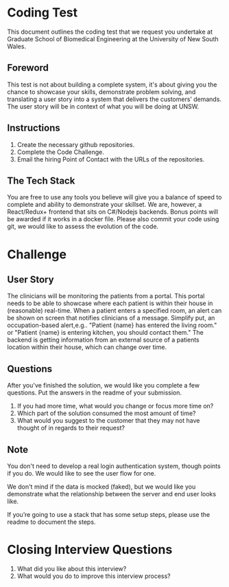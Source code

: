 # Coding Test
This document outlines the coding test that we request you undertake at Graduate School of Biomedical Engineering at the University of New South Wales.

## Foreword
This test is not about building a complete system, it's about giving you the chance to showcase your skills, demonstrate problem solving, and translating a user story into a system that delivers the customers’ demands. The user story will be in context of what you will be doing at UNSW.

## Instructions
1. Create the necessary github repositories.
2. Complete the Code Challenge.
3. Email the hiring Point of Contact with the URLs of the repositories.

## The Tech Stack
You are free to use any tools you believe will give you a balance of speed to complete and ability to demonstrate your skillset. We are, however, a React/Redux+ frontend that sits on C#/Nodejs backends. Bonus points will be awarded if it works in a docker file. Please also commit your code using git, we would like to assess the evolution of the code.

# Challenge
## User Story

The clinicians will be monitoring the patients from a portal. This portal needs to be able to showcase where each patient is within their house in (reasonable) real-time. When a patient enters a specified room, an alert can be shown on screen that notifies clinicians of a message. Simplify put, an occupation-based alert,e.g.. "Patient {name} has entered the living room." or "Patient {name} is entering kitchen, you should contact them."
The backend is getting information from an external source of a patients location within their house, which can change over time.

## Questions
After you've finished the solution, we would like you complete a few questions. Put the answers in the readme of your submission.
1. If you had more time, what would you change or focus more time on?
2. Which part of the solution consumed the most amount of time?
3. What would you suggest to the customer that they may not have thought of in regards to their request?
## Note
You don't need to develop a real login authentication system, though points if you do. We would like to see the user flow for one.

We don't mind if the data is mocked (faked), but we would like you demonstrate what the relationship between the server and end user looks like.

If you’re going to use a stack that has some setup steps, please use the readme to document the steps.

# Closing Interview Questions
1. What did you like about this interview?
2. What would you do to improve this interview process?


